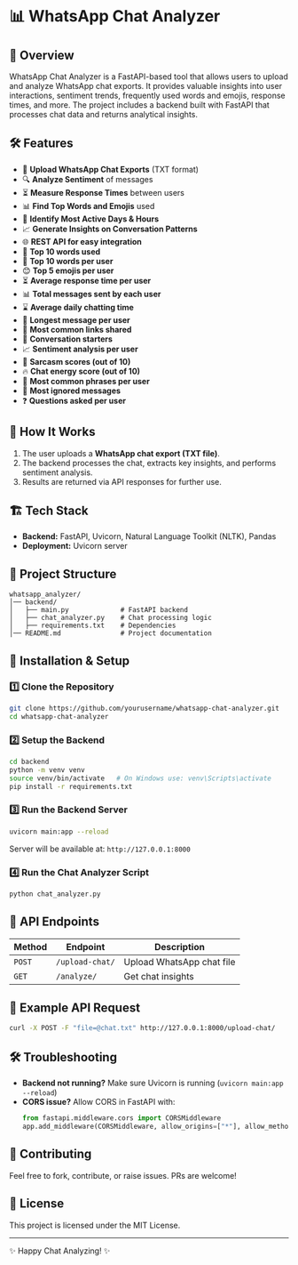 # 📊 WhatsApp Chat Analyzer

## 🚀 Overview
WhatsApp Chat Analyzer is a FastAPI-based tool that allows users to upload and analyze WhatsApp chat exports. It provides valuable insights into user interactions, sentiment trends, frequently used words and emojis, response times, and more. The project includes a backend built with FastAPI that processes chat data and returns analytical insights.

## 🛠 Features
- 📂 **Upload WhatsApp Chat Exports** (TXT format)
- 🔍 **Analyze Sentiment** of messages
- ⏳ **Measure Response Times** between users
- 📊 **Find Top Words and Emojis** used
- 📅 **Identify Most Active Days & Hours**
- 📈 **Generate Insights on Conversation Patterns**
- 🌐 **REST API for easy integration**
- 📌 **Top 10 words used**
- 📌 **Top 10 words per user**
- 😊 **Top 5 emojis per user**
- ⏳ **Average response time per user**
- 📊 **Total messages sent by each user**
- ⌛ **Average daily chatting time**
- 📝 **Longest message per user**
- 🔗 **Most common links shared**
- 🚀 **Conversation starters**
- 📈 **Sentiment analysis per user**
- 🤖 **Sarcasm scores (out of 10)**
- 🔥 **Chat energy score (out of 10)**
- 📌 **Most common phrases per user**
- 🚫 **Most ignored messages**
- ❓ **Questions asked per user**

## 🎯 How It Works
1. The user uploads a **WhatsApp chat export (TXT file)**.
2. The backend processes the chat, extracts key insights, and performs sentiment analysis.
3. Results are returned via API responses for further use.

## 🏗 Tech Stack
- **Backend:** FastAPI, Uvicorn, Natural Language Toolkit (NLTK), Pandas
- **Deployment:** Uvicorn server

## 📂 Project Structure
```
whatsapp_analyzer/
│── backend/
│   ├── main.py             # FastAPI backend
│   ├── chat_analyzer.py    # Chat processing logic
│   ├── requirements.txt    # Dependencies
│── README.md               # Project documentation
```

## 🔧 Installation & Setup
### 1️⃣ Clone the Repository
```bash
git clone https://github.com/yourusername/whatsapp-chat-analyzer.git
cd whatsapp-chat-analyzer
```

### 2️⃣ Setup the Backend
```bash
cd backend
python -m venv venv
source venv/bin/activate   # On Windows use: venv\Scripts\activate
pip install -r requirements.txt
```

### 3️⃣ Run the Backend Server
```bash
uvicorn main:app --reload
```
Server will be available at: `http://127.0.0.1:8000`

### 4️⃣ Run the Chat Analyzer Script
```bash
python chat_analyzer.py
```

## 🔗 API Endpoints
| Method | Endpoint           | Description             |
|--------|-------------------|-------------------------|
| `POST` | `/upload-chat/`   | Upload WhatsApp chat file |
| `GET`  | `/analyze/`       | Get chat insights |

## 🎯 Example API Request
```bash
curl -X POST -F "file=@chat.txt" http://127.0.0.1:8000/upload-chat/
```

## 🛠 Troubleshooting
- **Backend not running?** Make sure Uvicorn is running (`uvicorn main:app --reload`)
- **CORS issue?** Allow CORS in FastAPI with:
  ```python
  from fastapi.middleware.cors import CORSMiddleware
  app.add_middleware(CORSMiddleware, allow_origins=["*"], allow_methods=["*"], allow_headers=["*"], allow_credentials=True)
  ```

## 🤝 Contributing
Feel free to fork, contribute, or raise issues. PRs are welcome!

## 📜 License
This project is licensed under the MIT License.

---
✨ Happy Chat Analyzing! ✨
